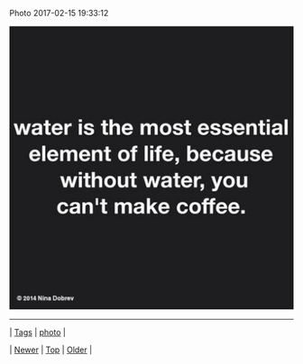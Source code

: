 <!--
title: Photo 2017-02-15 19
date: 2020-06-28T15:27:00.150Z
tags: photo
-->


Photo 2017-02-15 19:33:12

![](157283216009-0.jpg)

<!--BOTTOM-POST-NAVIGATION-->
---

| [Tags](tags.md) | [photo](tag-photo.md) |

| [Newer](157226031844.md) | [Top](index.md) | [Older](157309518677.md) |